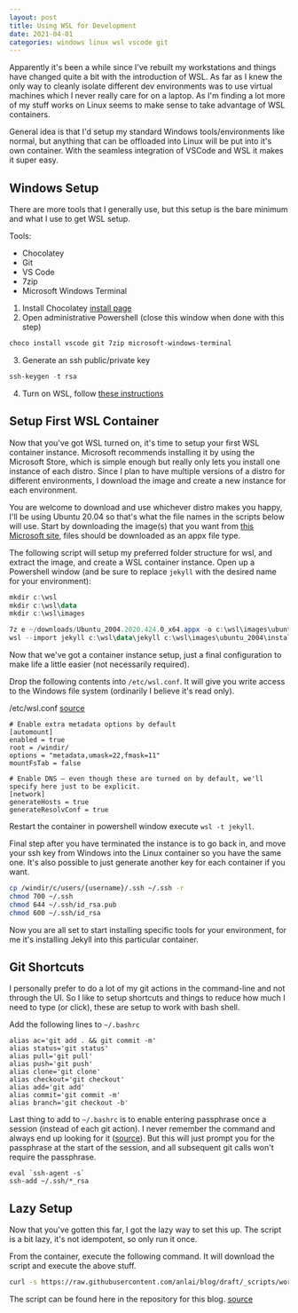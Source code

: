 ```yaml
---
layout: post
title: Using WSL for Development
date: 2021-04-01
categories: windows linux wsl vscode git
---
```


Apparently it's been a while since I've rebuilt my workstations and things have changed quite a bit with the introduction of WSL.  As far as I knew the only way to cleanly isolate different dev environments was to use virtual machines which I never really care for on a laptop.  As I'm finding a lot more of my stuff works on Linux seems to make sense to take advantage of WSL containers.

General idea is that I'd setup my standard Windows tools/environments like normal, but anything that can be offloaded into Linux will be put into it's own container.  With the seamless integration of VSCode and WSL it makes it super easy.

## Windows Setup

There are more tools that I generally use, but this setup is the bare minimum and what I use to get WSL setup.

Tools:
- Chocolatey
- Git
- VS Code
- 7zip
- Microsoft Windows Terminal

1. Install Chocolatey [install page](https://chocolatey.org/install)
2. Open administrative Powershell (close this window when done with this step)
```Powershell
choco install vscode git 7zip microsoft-windows-terminal
```
3. Generate an ssh public/private key
```Powershell
ssh-keygen -t rsa
```
4. Turn on WSL, follow [these instructions](https://docs.microsoft.com/en-us/windows/wsl/install-win10)

## Setup First WSL Container

Now that you've got WSL turned on, it's time to setup your first WSL container instance.  Microsoft recommends installing it by using the Microsoft Store, which is simple enough but really only lets you install one instance of each distro.  Since I plan to have multiple versions of a distro for different environments, I download the image and create a new instance for each environment.

You are welcome to download and use whichever distro makes you happy, I'll be using Ubuntu 20.04 so that's what the file names in the scripts below will use.  Start by downloading the image(s) that you want from [this Microsoft site](https://docs.microsoft.com/en-us/windows/wsl/install-manual), files should be downloaded as an appx file type.

The following script will setup my preferred folder structure for wsl, and extract the image, and create a WSL container instance.  Open up a Powershell window (and be sure to replace `jekyll` with the desired name for your environment):

```Powershell
mkdir c:\wsl
mkdir c:\wsl\data
mkdir c:\wsl\images

7z e ~/downloads/Ubuntu_2004.2020.424.0_x64.appx -o c:\wsl\images\ubuntu_2004
wsl --import jekyll c:\wsl\data\jekyll c:\wsl\images\ubuntu_2004\install.tar.gz
```

Now that we've got a container instance setup, just a final configuration to make life a little easier (not necessarily required).

Drop the following contents into `/etc/wsl.conf`.  It will give you write access to the Windows file system (ordinarily I believe it's read only).

/etc/wsl.conf [source](https://docs.microsoft.com/en-us/windows/wsl/wsl-config)
```
# Enable extra metadata options by default
[automount]
enabled = true
root = /windir/
options = "metadata,umask=22,fmask=11"
mountFsTab = false

# Enable DNS – even though these are turned on by default, we'll specify here just to be explicit.
[network]
generateHosts = true
generateResolvConf = true
```

Restart the container in powershell window execute `wsl -t jekyll`.  

Final step after you have terminated the instance is to go back in, and move your ssh key from Windows into the Linux container so you have the same one.  It's also possible to just generate another key for each container if you want.

```bash
cp /windir/c/users/{username}/.ssh ~/.ssh -r
chmod 700 ~/.ssh
chmod 644 ~/.ssh/id_rsa.pub
chmod 600 ~/.ssh/id_rsa
```

Now you are all set to start installing specific tools for your environment, for me it's installing Jekyll into this particular container.

## Git Shortcuts

I personally prefer to do a lot of my git actions in the command-line and not through the UI.  So I like to setup shortcuts and things to reduce how much I need to type (or click), these are setup to work with bash shell.

Add the following lines to `~/.bashrc`

```
alias ac='git add . && git commit -m'
alias status='git status'
alias pull='git pull'
alias push='git push'
alias clone='git clone'
alias checkout='git checkout'
alias add='git add'
alias commit='git commit -m'
alias branch='git checkout -b'
```

Last thing to add to `~/.bashrc` is to enable entering passphrase once a session (instead of each git action).  I never remember the command and always end up looking for it ([source](https://superuser.com/a/1044918)).  But this will just prompt you for the passphrase at the start of the session, and all subsequent git calls won't require the passphrase.

```
eval `ssh-agent -s`
ssh-add ~/.ssh/*_rsa
```

## Lazy Setup

Now that you've gotten this far, I got the lazy way to set this up.  The script is a bit lazy, it's not idempotent, so only run it once.

From the container, execute the following command.  It will download the script and execute the above stuff.

```bash
curl -s https://raw.githubusercontent.com/anlai/blog/draft/_scripts/workstation-setup.sh | bash -s {WINDOWS_USERNAME} {GIT NAME} {GIT EMAIL} {STARTUP PATH (OPTIONAL)}
```

The script can be found here in the repository for this blog. [source](https://github.com/anlai/blog/blob/draft/_scripts/workstation-setup.sh)
